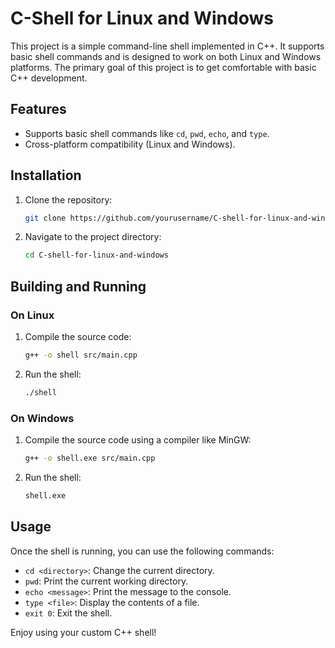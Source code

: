 # C-Shell for Linux and Windows

This project is a simple command-line shell implemented in C++. It supports basic shell commands and is designed to work on both Linux and Windows platforms. The primary goal of this project is to get comfortable with basic C++ development.

## Features

- Supports basic shell commands like `cd`, `pwd`, `echo`, and `type`.
- Cross-platform compatibility (Linux and Windows).

## Installation

1. Clone the repository:
   ```sh
   git clone https://github.com/yourusername/C-shell-for-linux-and-windows.git
   ```
2. Navigate to the project directory:
   ```sh
   cd C-shell-for-linux-and-windows
   ```

## Building and Running

### On Linux

1. Compile the source code:
   ```sh
   g++ -o shell src/main.cpp
   ```
2. Run the shell:
   ```sh
   ./shell
   ```

### On Windows

1. Compile the source code using a compiler like MinGW:
   ```sh
   g++ -o shell.exe src/main.cpp
   ```
2. Run the shell:
   ```sh
   shell.exe
   ```

## Usage

Once the shell is running, you can use the following commands:

- `cd <directory>`: Change the current directory.
- `pwd`: Print the current working directory.
- `echo <message>`: Print the message to the console.
- `type <file>`: Display the contents of a file.
- `exit 0`: Exit the shell.

Enjoy using your custom C++ shell!
